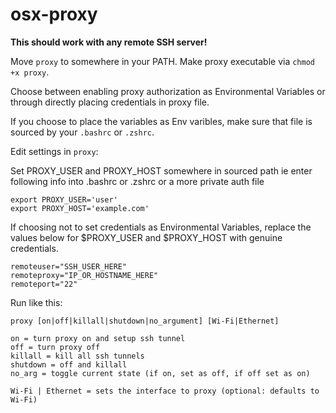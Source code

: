 osx-proxy
========

**This should work with any remote SSH server!**

Move `proxy` to somewhere in your PATH.
Make proxy executable via `chmod +x proxy`.

Choose between enabling proxy authorization as Environmental Variables or through directly placing credentials in proxy file.

If you choose to place the variables as Env varibles, make sure that file is sourced by your `.bashrc` or `.zshrc`.

Edit settings in `proxy`:

Set PROXY_USER and PROXY_HOST somewhere in sourced path
ie enter following info into .bashrc or .zshrc or a more private auth file

```
export PROXY_USER='user'
export PROXY_HOST='example.com'
```

If choosing not to set credentials as Environmental Variables, replace the values below for $PROXY_USER and $PROXY_HOST with genuine credentials.

```
remoteuser="SSH_USER_HERE"
remoteproxy="IP_OR_HOSTNAME_HERE"
remoteport="22"
```

Run like this:

```
proxy [on|off|killall|shutdown|no_argument] [Wi-Fi|Ethernet]

on = turn proxy on and setup ssh tunnel
off = turn proxy off
killall = kill all ssh tunnels
shutdown = off and killall
no_arg = toggle current state (if on, set as off, if off set as on)

Wi-Fi | Ethernet = sets the interface to proxy (optional: defaults to Wi-Fi)
```
